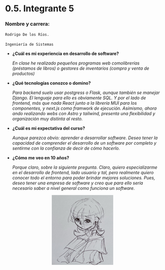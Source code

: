 # 0.5. Integrante 5

### Nombre y carrera: 
    Rodrigo De los Ríos. 
    
    Ingeniería de Sistemas
    
- **¿Cuál es mi experiencia en desarrollo de software?**
    
    *En clase he realizado pequeños programas web comolibrerías (préstamos de libros) o gestores de inventarios (compra y venta de productos)*
- **¿Qué tecnologías conozco o domino?** 
    
    *Para backend suelo usar postgress o Flask, aunque también se manejar Django. El lenguaje para ello es obviamente SQL. Y por el lado de frontend, más que nada React junto a la librería MUI para los componentes, y next.js como framwork de ejecución. Asímismo, ahora ando realizando webs con Astro y tailwind, presenta una flexibilidad y organización muy distinta al resto.*

- **¿Cuál es mi expectativa del curso?**
    
    *Aunque parezca obvio: aprender a desarrollar software. Deseo tener la capacidad de comprender el desarrollo de un software por completo y sentirme con la confianza de decir de cómo hacerlo.*

- **¿Cómo me veo en 10 años?** 

    *Porque claro, sobre la siguiente pregunta. Claro, quiero especializarme en el desarrollo de frontend, lado usuario y tal, pero realmente quiero conocer todo el entorno para poder brindar mejores soluciones. Pues, deseo tener una empresa de software y creo que para ello sería necesario saber a nivel general como funciona un software.*

<p align="center">
  <img src="imagen.jpg" alt="Personaje dibujado" width="200">
</p>